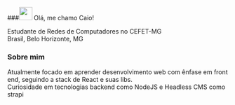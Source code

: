 ###<img src="https://media.giphy.com/media/hvRJCLFzcasrR4ia7z/giphy.gif" width="30px"> Olá, me chamo Caio!

Estudante de Redes de Computadores no CEFET-MG <br>
Brasil, Belo Horizonte, MG

### Sobre mim
Atualmente focado em aprender desenvolvimento web com ênfase em front end, seguindo a stack de React e suas libs. <br>
Curiosidade em tecnologias backend como NodeJS e Headless CMS como strapi
